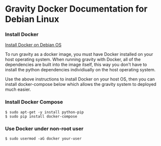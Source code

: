 
Gravity Docker Documentation for Debian Linux
=============================================

### Install Docker

[Install Docker on Debian OS](https://docs.docker.com/install/linux/docker-ce/debian/)

To run gravity as a docker image, you must have Docker installed on your host operating system.  When running gravity with Docker, all of the dependencies are built into the image itself, this way you don't have to install the python dependencies individiually on the host operating system.

Use the above instructions to install Docker on your host OS, then you can install docker-compose below which allows the gravity system to deployed much easier.

### Install Docker Compose

	$ sudo apt-get -y install python-pip
	$ sudo pip install docker-compose

### Use Docker under non-root user

	$ sudo usermod -aG docker your-user